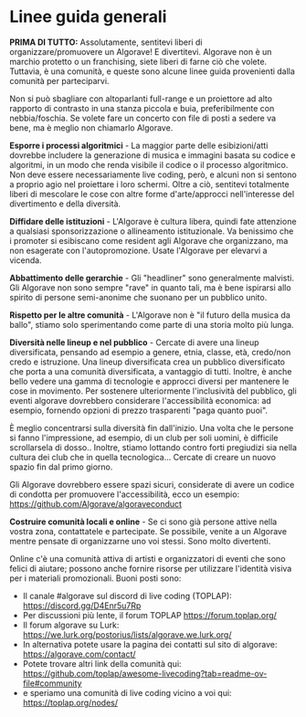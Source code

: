 # Linee guida generali

**PRIMA DI TUTTO:** Assolutamente, sentitevi liberi di organizzare/promuovere un Algorave! E divertitevi. Algorave non è un marchio protetto o un franchising, siete liberi di farne ciò che volete. Tuttavia, è una comunità, e queste sono alcune linee guida provenienti dalla comunità per parteciparvi.

Non si può sbagliare con altoparlanti full-range e un proiettore ad alto rapporto di contrasto in una stanza piccola e buia, preferibilmente con nebbia/foschia. Se volete fare un concerto con file di posti a sedere va bene, ma è meglio non chiamarlo Algorave.

**Esporre i processi algoritmici** -
La maggior parte delle esibizioni/atti dovrebbe includere la generazione di musica e immagini basata su codice e algoritmi, in un modo che renda visibile il codice o il processo algoritmico. Non deve essere necessariamente live coding, però, e alcuni non si sentono a proprio agio nel proiettare i loro schermi. Oltre a ciò, sentitevi totalmente liberi di mescolare le cose con altre forme d'arte/approcci nell'interesse del divertimento e della diversità.

**Diffidare delle istituzioni** -
L'Algorave è cultura libera, quindi fate attenzione a qualsiasi sponsorizzazione o allineamento istituzionale. Va benissimo che i promoter si esibiscano come resident agli Algorave che organizzano, ma non esagerate con l'autopromozione. Usate l'Algorave per elevarvi a vicenda.

**Abbattimento delle gerarchie** -
Gli "headliner" sono generalmente malvisti. Gli Algorave non sono sempre "rave" in quanto tali, ma è bene ispirarsi allo spirito di persone semi-anonime che suonano per un pubblico unito.

**Rispetto per le altre comunità** -
L'Algorave non è "il futuro della musica da ballo", stiamo solo sperimentando come parte di una storia molto più lunga.

**Diversità nelle lineup e nel pubblico** -
Cercate di avere una lineup diversificata, pensando ad esempio a genere, etnia, classe, età, credo/non credo e istruzione. Una lineup diversificata crea un pubblico diversificato che porta a una comunità diversificata, a vantaggio di tutti. Inoltre, è anche bello vedere una gamma di tecnologie e approcci diversi per mantenere le cose in movimento. Per sostenere ulteriormente l'inclusività del pubblico, gli eventi algorave dovrebbero considerare l'accessibilità economica: ad esempio, fornendo opzioni di prezzo trasparenti "paga quanto puoi".

È meglio concentrarsi sulla diversità fin dall'inizio. Una volta che le persone si fanno l'impressione, ad esempio, di un club per soli uomini, è difficile scrollarsela di dosso.. Inoltre, stiamo lottando contro forti pregiudizi sia nella cultura dei club che in quella tecnologica... Cercate di creare un nuovo spazio fin dal primo giorno.

Gli Algorave dovrebbero essere spazi sicuri, considerate di avere un codice di condotta per promuovere l'accessibilità, ecco un esempio: https://github.com/Algorave/algoraveconduct

**Costruire comunità locali e online** -
Se ci sono già persone attive nella vostra zona, contattatele e partecipate. Se possibile, venite a un Algorave mentre pensate di organizzarne uno voi stessi. Sono molto divertenti.

Online c'è una comunità attiva di artisti e organizzatori di eventi che sono felici di aiutare; possono anche fornire risorse per utilizzare l'identità visiva per i materiali promozionali. Buoni posti sono:

* Il canale #algorave sul discord di live coding (TOPLAP): https://discord.gg/D4Enr5u7Rp
* Per discussioni più lente, il forum TOPLAP https://forum.toplap.org/
* Il forum algorave su Lurk: https://we.lurk.org/postorius/lists/algorave.we.lurk.org/
* In alternativa potete usare la pagina dei contatti sul sito di algorave: https://algorave.com/contact/
* Potete trovare altri link della comunità qui: https://github.com/toplap/awesome-livecoding?tab=readme-ov-file#community
* e speriamo una comunità di live coding vicino a voi qui: https://toplap.org/nodes/
